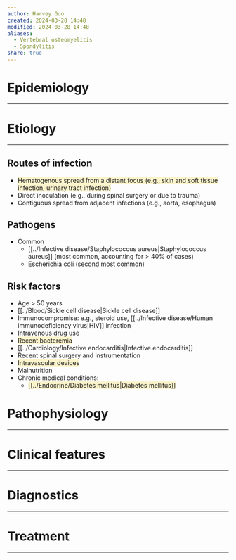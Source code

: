 ```yaml
---
author: Harvey Guo
created: 2024-03-28 14:48
modified: 2024-03-28 14:48
aliases:
  - Vertebral osteomyelitis
  - Spondylitis
share: true
---
```

# Epidemiology
---


# Etiology
---
## Routes of infection
- <span style="background:rgba(240, 200, 0, 0.2)">Hematogenous spread from a distant focus (e.g., skin and soft tissue infection, urinary tract infection)</span>
- Direct inoculation (e.g., during spinal surgery or due to trauma)
- Contiguous spread from adjacent infections (e.g., aorta, esophagus)
## Pathogens
- Common
	- [[../Infective disease/Staphylococcus aureus|Staphylococcus aureus]] (most common, accounting for > 40% of cases)
	- Escherichia coli (second most common)
## Risk factors
- Age > 50 years 
- [[../Blood/Sickle cell disease|Sickle cell disease]] 
- Immunocompromise: e.g., steroid use, [[../Infective disease/Human immunodeficiency virus|HIV]] infection
- Intravenous drug use
- <span style="background:rgba(240, 200, 0, 0.2)">Recent bacteremia</span>
- [[../Cardiology/Infective endocarditis|Infective endocarditis]]
- Recent spinal surgery and instrumentation
- <span style="background:rgba(240, 200, 0, 0.2)">Intravascular devices</span>
- Malnutrition
- Chronic medical conditions:
	- <span style="background:rgba(240, 200, 0, 0.2)">[[../Endocrine/Diabetes mellitus|Diabetes mellitus]]</span>
# Pathophysiology
---


# Clinical features
---


# Diagnostics
---


# Treatment
---

